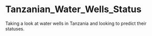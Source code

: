 # Tanzanian_Water_Wells_Status
Taking a look at water wells in Tanzania and looking to predict their statuses.
